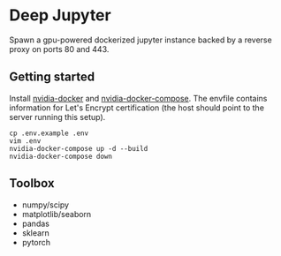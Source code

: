 # Deep Jupyter

Spawn a gpu-powered dockerized jupyter instance backed by a reverse proxy on ports 80 and 443.

## Getting started

Install [nvidia-docker](https://github.com/NVIDIA/nvidia-docker) and [nvidia-docker-compose](https://github.com/eywalker/nvidia-docker-compose).
The envfile contains information for Let's Encrypt certification (the host should point to the server running this setup).

```shell
cp .env.example .env
vim .env
nvidia-docker-compose up -d --build  
nvidia-docker-compose down
```

## Toolbox

- numpy/scipy
- matplotlib/seaborn
- pandas
- sklearn
- pytorch
